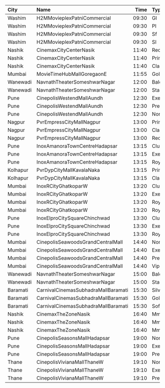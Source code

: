 | City     | Name                                |  Time | Type          | Price | Capacity | Booked |
| :------- | :---------------------------------- | ----: | :------------ | ----: | -------: | -----: |
| Washim   | H2MMovieplexPatniCommercial         | 09:30 | Gl            |  100₹ |       96 |      0 |
| Washim   | H2MMovieplexPatniCommercial         | 09:30 | Pl            |  100₹ |       60 |      0 |
| Washim   | H2MMovieplexPatniCommercial         | 09:30 | Sf            |  100₹ |      500 |    479 |
| Washim   | H2MMovieplexPatniCommercial         | 09:30 | Sl            |   70₹ |       52 |      0 |
| Nashik   | CinemaxCityCenterNasik              | 11:40 | Recliner      |  260₹ |        9 |      0 |
| Nashik   | CinemaxCityCenterNasik              | 11:40 | Prime         |  110₹ |       69 |      9 |
| Nashik   | CinemaxCityCenterNasik              | 11:40 | Classic       |  100₹ |       17 |      0 |
| Mumbai   | MovieTimeHubMallGoregaonE           | 11:55 | Gold          |  130₹ |       98 |     45 |
| Wanewadi | NavnathTheaterSomeshwarNagar        | 12:00 | Balcony       |   80₹ |      100 |      0 |
| Wanewadi | NavnathTheaterSomeshwarNagar        | 12:00 | Stall         |   50₹ |      100 |      0 |
| Pune     | CinepolisWestendMallAundh           | 12:30 | Executive     |  200₹ |       38 |      9 |
| Pune     | CinepolisWestendMallAundh           | 12:30 | Premium       |  200₹ |       25 |     20 |
| Pune     | CinepolisWestendMallAundh           | 12:30 | Normal        |  200₹ |       11 |      0 |
| Nagpur   | PvrEmpressCityMallNagpur            | 13:00 | Prime         |  190₹ |      108 |      0 |
| Nagpur   | PvrEmpressCityMallNagpur            | 13:00 | Classic       |  140₹ |       42 |      0 |
| Nagpur   | PvrEmpressCityMallNagpur            | 13:00 | Recliner      |  380₹ |       10 |      0 |
| Pune     | InoxAmanoraTownCentreHadapsar       | 13:15 | Club          |   90₹ |       34 |      0 |
| Pune     | InoxAmanoraTownCentreHadapsar       | 13:15 | Executive     |   90₹ |       10 |      0 |
| Pune     | InoxAmanoraTownCentreHadapsar       | 13:15 | Royale        |  160₹ |        2 |      0 |
| Kolhapur | PvrDypCityMallKavalaNaka            | 13:15 | Prime         |  150₹ |       97 |     24 |
| Kolhapur | PvrDypCityMallKavalaNaka            | 13:15 | Classic       |  150₹ |       21 |      0 |
| Mumbai   | InoxRCityGhatkoparW                 | 13:20 | Club          |  190₹ |       27 |      0 |
| Mumbai   | InoxRCityGhatkoparW                 | 13:20 | Executive     |  170₹ |       22 |      0 |
| Mumbai   | InoxRCityGhatkoparW                 | 13:20 | RoyalRecliner |  350₹ |        4 |      0 |
| Mumbai   | InoxRCityGhatkoparW                 | 13:20 | Royal         |  210₹ |        8 |      0 |
| Pune     | InoxElproCitySquareChinchwad        | 13:30 | Club          |  130₹ |       18 |      0 |
| Pune     | InoxElproCitySquareChinchwad        | 13:30 | Executive     |  130₹ |       17 |      0 |
| Pune     | InoxElproCitySquareChinchwad        | 13:30 | Royale        |  150₹ |       10 |      0 |
| Mumbai   | CinepolisSeawoodsGrandCentralMall   | 14:40 | Normal        |  140₹ |       46 |     23 |
| Mumbai   | CinepolisSeawoodsGrandCentralMall   | 14:40 | Executive     |  160₹ |       70 |     37 |
| Mumbai   | CinepolisSeawoodsGrandCentralMall   | 14:40 | Premium       |  180₹ |       57 |     46 |
| Mumbai   | CinepolisSeawoodsGrandCentralMall   | 14:40 | Vip           |  280₹ |       14 |      7 |
| Wanewadi | NavnathTheaterSomeshwarNagar        | 15:00 | Balcony       |   80₹ |      100 |      0 |
| Wanewadi | NavnathTheaterSomeshwarNagar        | 15:00 | Stall         |   50₹ |      100 |      0 |
| Baramati | CarnivalCinemasSubhadraMallBaramati | 15:30 | Silver        |  150₹ |       42 |     21 |
| Baramati | CarnivalCinemasSubhadraMallBaramati | 15:30 | Gold          |  150₹ |      128 |    116 |
| Baramati | CarnivalCinemasSubhadraMallBaramati | 15:30 | Sofa          |  180₹ |       17 |     13 |
| Nashik   | CinemaxTheZoneNasik                 | 16:40 | MmprimePlus   |  220₹ |        8 |      3 |
| Nashik   | CinemaxTheZoneNasik                 | 16:40 | Mmprime       |  180₹ |      131 |     23 |
| Nashik   | CinemaxTheZoneNasik                 | 16:40 | Mmclassic     |  160₹ |       28 |      1 |
| Pune     | CinepolisSeasonsMallHadapsar        | 19:00 | Normal        |  110₹ |       29 |     15 |
| Pune     | CinepolisSeasonsMallHadapsar        | 19:00 | Executive     |  110₹ |       98 |     49 |
| Pune     | CinepolisSeasonsMallHadapsar        | 19:00 | Premium       |  110₹ |       30 |     18 |
| Thane    | CinepolisVivianaMallThaneW          | 19:10 | Normal        |  180₹ |       25 |     15 |
| Thane    | CinepolisVivianaMallThaneW          | 19:10 | Executive     |  200₹ |       97 |     96 |
| Thane    | CinepolisVivianaMallThaneW          | 19:10 | Premium       |  220₹ |       43 |     42 |